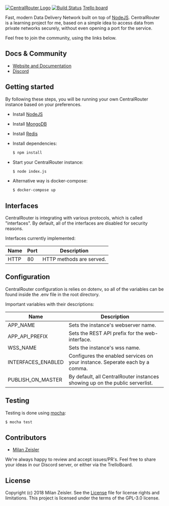 [![CentralRouter Logo](https://i.ibb.co/mDKhvCc/68747470733a2f2f696d6167652e6962622e636f2f6d534b50337a2f63656e7472616c726f757465725f6272616e64696e675f6c6f676f2e706e67.png)](https://centralrouter.github.io/)
[![Build Status](https://travis-ci.org/CentralRouterJS/CentralRouter.svg?branch=master)](https://travis-ci.org/CentralRouterJS/CentralRouter) [Trello board](https://trello.com/b/fp6jPIC9/centralrouter-roadmap)

Fast, modern Data Delivery Network built on top of [NodeJS](http://nodejs.org). 
CentralRouter is a learning project for me, based on a simple idea to access data from private
networks securely, without even opening a port for the service.

Feel free to join the community, using the links below.

## Docs & Community

* [Website and Documentation](https://centralrouter.github.io/)
* [Discord](https://discord.gg/n9yFj2F)

## Getting started

By following these steps, you will be running your own CentralRouter instance 
based on your preferences.

 * Install [NodeJS](https://nodejs.org/)
 * Install [MongoDB](https://www.mongodb.com/)
 * Install [Redis](https://redis.io/)
 
 * Install dependencies:
    ```bash
    $ npm install
    ```

* Start your CentralRouter instance:
    ```bash
    $ node index.js
    ```

* Alternative way is docker-compose:
    ```bash
    $ docker-compose up
    ```

## Interfaces

CentralRouter is integrating with various protocols, which is called "interfaces".
By default, all of the interfaces are disabled for security reasons.

Interfaces currently implemented:

| Name | Port | Description |
| ---- | ---- | ----------- |
| HTTP |  80  | HTTP methods are served. |

## Configuration

CentralRouter configuration is relies on dotenv, so all of the variables can be found
inside the .env file in the root directory.

Important variables with their descriptions:

| Name | Description |
| ---- | ----------- |
| APP_NAME | Sets the instance's webserver name. |
| APP_API_PREFIX | Sets the REST API prefix for the web-interface. |
| WSS_NAME | Sets the instance's wss name. |
| INTERFACES_ENABLED | Configures the enabled services on your instance. Seperate each by a comma. |
| PUBLISH_ON_MASTER | By default, all CentralRouter instances showing up on the public serverlist. |

## Testing

Testing is done using [mocha](https://mochajs.org/):

```bash
$ mocha test
```

## Contributors

* [Milan Zeisler](https://github.com/LeFizzy/)

We're always happy to review and accept issues/PR's.
Feel free to share your ideas in our Discord server, or either via the TrelloBoard.

## License

Copyright (c) 2018 Milan Zeisler. See the [License](LICENSE) file for license rights and limitations. This project is licensed under the terms of the GPL-3.0 license.
